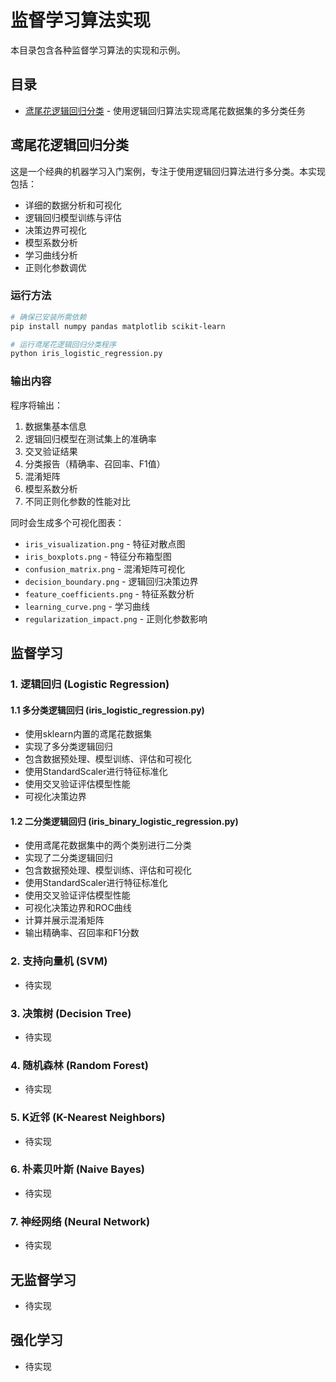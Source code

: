 # 监督学习算法实现

本目录包含各种监督学习算法的实现和示例。

## 目录

- [鸢尾花逻辑回归分类](./iris_logistic_regression.py) - 使用逻辑回归算法实现鸢尾花数据集的多分类任务

## 鸢尾花逻辑回归分类

这是一个经典的机器学习入门案例，专注于使用逻辑回归算法进行多分类。本实现包括：

- 详细的数据分析和可视化
- 逻辑回归模型训练与评估
- 决策边界可视化
- 模型系数分析
- 学习曲线分析
- 正则化参数调优

### 运行方法

```bash
# 确保已安装所需依赖
pip install numpy pandas matplotlib scikit-learn

# 运行鸢尾花逻辑回归分类程序
python iris_logistic_regression.py
```

### 输出内容

程序将输出：
1. 数据集基本信息
2. 逻辑回归模型在测试集上的准确率
3. 交叉验证结果
4. 分类报告（精确率、召回率、F1值）
5. 混淆矩阵
6. 模型系数分析
7. 不同正则化参数的性能对比

同时会生成多个可视化图表：
- `iris_visualization.png` - 特征对散点图
- `iris_boxplots.png` - 特征分布箱型图
- `confusion_matrix.png` - 混淆矩阵可视化
- `decision_boundary.png` - 逻辑回归决策边界
- `feature_coefficients.png` - 特征系数分析
- `learning_curve.png` - 学习曲线
- `regularization_impact.png` - 正则化参数影响

## 监督学习

### 1. 逻辑回归 (Logistic Regression)

#### 1.1 多分类逻辑回归 (iris_logistic_regression.py)
- 使用sklearn内置的鸢尾花数据集
- 实现了多分类逻辑回归
- 包含数据预处理、模型训练、评估和可视化
- 使用StandardScaler进行特征标准化
- 使用交叉验证评估模型性能
- 可视化决策边界

#### 1.2 二分类逻辑回归 (iris_binary_logistic_regression.py)
- 使用鸢尾花数据集中的两个类别进行二分类
- 实现了二分类逻辑回归
- 包含数据预处理、模型训练、评估和可视化
- 使用StandardScaler进行特征标准化
- 使用交叉验证评估模型性能
- 可视化决策边界和ROC曲线
- 计算并展示混淆矩阵
- 输出精确率、召回率和F1分数

### 2. 支持向量机 (SVM)
- 待实现

### 3. 决策树 (Decision Tree)
- 待实现

### 4. 随机森林 (Random Forest)
- 待实现

### 5. K近邻 (K-Nearest Neighbors)
- 待实现

### 6. 朴素贝叶斯 (Naive Bayes)
- 待实现

### 7. 神经网络 (Neural Network)
- 待实现

## 无监督学习
- 待实现

## 强化学习
- 待实现 
